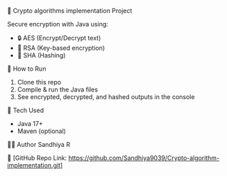 🔐 Crypto algorithms implementation Project

Secure encryption with Java using:

- 🔒 AES (Encrypt/Decrypt text)
- 🔐 RSA (Key-based encryption)
- 🔑 SHA (Hashing)

🚀 How to Run
1. Clone this repo
2. Compile & run the Java files
3. See encrypted, decrypted, and hashed outputs in the console

📁 Tech Used
- Java 17+
- Maven (optional)

👩‍💻 Author
Sandhiya R

🔗 [GitHub Repo Link: https://github.com/Sandhiya9039/Crypto-algorithm-implementation.git]
